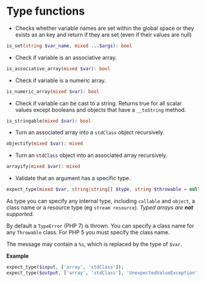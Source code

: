 # Type functions

- Checks whether variable names are set within the global space or they exists as an key and return if they are set (even if their values are null)

```php
is_set(string $var_name, mixed ...$args): bool
```

- Check if variable is an associative array.

```php
is_associative_array(mixed $var): bool
```

- Check if variable is a numeric array.

```php
is_numeric_array(mixed $var): bool
```

- Check if variable can be cast to a string. Returns true for all scalar values except booleans and objects that have a
`__toString` method.

```php
is_stringable(mixed $var): bool
```

- Turn an associated array into a `stdClass` object recursively.

```php
objectify(mixed $var): mixed
```

- Turn an `stdClass` object into an associated array recursively.

```php
arrayify(mixed $var): mixed
```

- Validate that an argument has a specific type.

```php
expect_type(mixed $var, string|string[] $type, string $throwable = null, string $message = null): void
```

As type you can specify any internal type, including `callable` and `object`, a class name or a resource type (eg
`stream resource`). _Typed arrays are **not** supported._

By default a `TypeError` (PHP 7) is thrown. You can specify a class name for any `Throwable` class. For PHP 5 you must
specify the class name.

The message may contain a `%s`, which is replaced by the type of `$var`.

**Example**

```php
expect_type($input, ['array', 'stdClass']);
expect_type($output, ['array', 'stdClass'], 'UnexpectedValueException', "Output should be an array or stdClass object, got a %s");
```